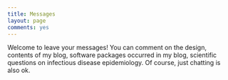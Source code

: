 ```yaml
---
title: Messages
layout: page
comments: yes
---
```


Welcome to leave your messages! You can comment on the design, contents of my blog, software packages occurred in my blog, scientific questions on infectious disease epidemiology. Of course, just chatting is also ok.
